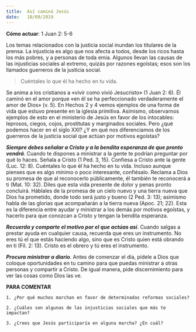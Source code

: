 ```yaml
---
title:  Así caminó Jesús
date:   18/09/2019
---
```


 **Cómo actuar**: 1 Juan 2: 5-6 

Los temas relacionados con la justicia social inundan los titulares de la prensa. La injusticia es algo que nos afecta a todos, desde los ricos hasta los más pobres, y a personas de toda emia. Algunos llevan las causas de las injusticias sociales al extremo, quizás por razones egoístas; esos son los llamados guerreros de la justicia social. 

> Cuéntales lo que él ha hecho en tu vida. 

Se anima a los cristianos a «vivir como vivió Jesucristo» (1 Juan 2: 6). Él caminó en el amor porque «en él se ha perfeccionado verdaderamente el amor de Dios» (v. 5). En Hechos 2 y 4 vemos ejemplos de una forma de vida que estuvo presente en la iglesia primitiva. Asimismo, observarnos ejemplos de esto en el ministerio de Jesús en favor de los intocables: leprosos, ciegos, cojos, prostitutas y marginados sociales. Pero ¿qué podemos hacer en el siglo XXI? ¿Y en qué nos diferenciamos de los guerreros de la justicia social que actúan por motivos egoístas? 

***Siempre debes señalar a Cristo y a la bendita esperanza de que pronto vendrá***. Cuando te dispones a ministrar a la gente te podrían preguntar por qué lo haces. Señala a Cristo (1 Ped. 3, 15). Confiesa a Cristo ante la gente (Luc. 12: 8). Cuéntales lo que él ha hecho en tu vida. Incluso aunque pienses que es algo mínimo o poco interesante, confiésalo. Reclama a Dios su promesa de que al reconocerlo públicamente, él también te reconocerá a ti (Mat. 10: 32). Diles que esta vida presente de dolor y penas pronto concluirá. Háblales de la promesa de un cielo nuevo y una tierra nueva que Dios ha prometido, donde todo será justo y bueno (2 Ped. 3: 13); asimismo habla de las glorias que acompañarán a la tierra nueva (Apoc. 21; 22). Esta es la diferencia entre ayudar y ministrar a los demás por motivos egoístas, y hacerlo para que conozcan a Cristo y tengan la bendita esperanza. 

***Recuerda y comparte el motivo por el que actúas así***. Cuando salgas a prestar ayuda en cualquier causa, recuerda que eres un instrumento. No eres tú el que estás haciendo algo, sino que es Cristo quien está obrando en ti (Fil. 2: 13). Cristo es el obrero y tú eres el instrumento. 

***Procura ministrar a diario***. Antes de comenzar el día, pídele a Dios que coloque oportunidades en tu camino para que puedas ministrar a otras personas y compartir a Cristo. De igual manera, pide discernimiento para ver las cosas como Dios las ve. 

**PARA COMENTAR**

`1. ¿Por qué muchos marchan en favor de determinadas reformas sociales?`

`2. ¿Cuáles son algunas de las injusticias sociales que más te impactan?`

`3. ¿Crees que Jesús participaría en alguna marcha? ¿En cuál?`